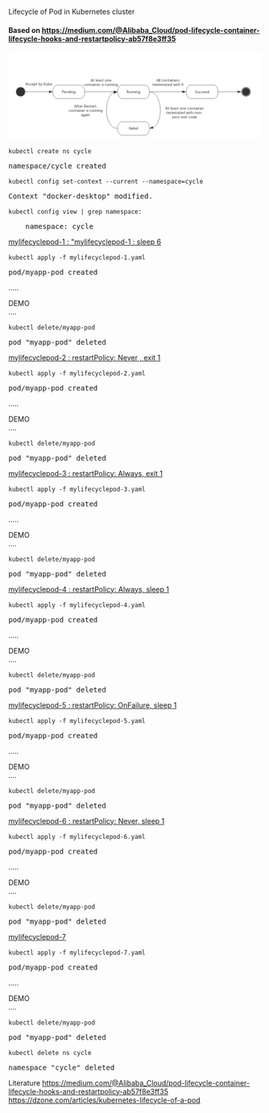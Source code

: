 Lifecycle of Pod in Kubernetes cluster

#### Based on https://medium.com/@Alibaba_Cloud/pod-lifecycle-container-lifecycle-hooks-and-restartpolicy-ab57f8e3ff35



![Lifecycle of Pod](kubernetes-pod-life-cycle.jpg)


```console 
kubectl create ns cycle 
```
<pre>
namespace/cycle created
</pre>

```console 
kubectl config set-context --current --namespace=cycle
```
<pre>
Context "docker-desktop" modified.
</pre>


```console
kubectl config view | grep namespace:
```
<pre>
    namespace: cycle
</pre>



[mylifecyclepod-1 : "mylifecyclepod-1 : sleep 6](mylifecyclepod-1.yaml")

```console
kubectl apply -f mylifecyclepod-1.yaml
```
<pre>
pod/myapp-pod created
</pre>

.....

DEMO  
....

```console 
kubectl delete/myapp-pod 
```
<pre>
pod "myapp-pod" deleted
</pre>


[mylifecyclepod-2 : restartPolicy: Never , exit 1](mylifecyclepod-2.yaml "mylifecyclepod-2")

```console
kubectl apply -f mylifecyclepod-2.yaml
```
<pre>
pod/myapp-pod created
</pre>
.....

DEMO  
....

```console 
kubectl delete/myapp-pod 
```
<pre>
pod "myapp-pod" deleted
</pre>

[mylifecyclepod-3 : restartPolicy: Always, exit 1](mylifecyclepod-3.yaml "mylifecyclepod-3")


```console
kubectl apply -f mylifecyclepod-3.yaml
```
<pre>
pod/myapp-pod created
</pre>

.....

DEMO  
....

```console 
kubectl delete/myapp-pod 
```
<pre>
pod "myapp-pod" deleted
</pre>

[mylifecyclepod-4 : restartPolicy: Always, sleep 1 ](mylifecyclepod-4.yaml "mylifecyclepod-4")

```console
kubectl apply -f mylifecyclepod-4.yaml
```
<pre>
pod/myapp-pod created
</pre>

.....

DEMO  
....

```console 
kubectl delete/myapp-pod 
```
<pre>
pod "myapp-pod" deleted
</pre>

[mylifecyclepod-5 : restartPolicy: OnFailure, sleep 1 ](mylifecyclepod-5.yaml "mylifecyclepod-5")

```console
kubectl apply -f mylifecyclepod-5.yaml
```
<pre>
pod/myapp-pod created
</pre>


.....

DEMO  
....

```console 
kubectl delete/myapp-pod 
```
<pre>
pod "myapp-pod" deleted
</pre>


[mylifecyclepod-6  : restartPolicy: Never, sleep 1 ](mylifecyclepod-6.yaml "mylifecyclepod-6")

```console
kubectl apply -f mylifecyclepod-6.yaml
```
<pre>
pod/myapp-pod created
</pre>


.....

DEMO  
....

```console 
kubectl delete/myapp-pod 
```
<pre>
pod "myapp-pod" deleted
</pre>



[mylifecyclepod-7](mylifecyclepod-7.yaml "mylifecyclepod-7 : restartPolicy: Never, exit 1")

```console
kubectl apply -f mylifecyclepod-7.yaml
```
<pre>
pod/myapp-pod created
</pre>


.....

DEMO  
....

```console 
kubectl delete/myapp-pod 
```
<pre>
pod "myapp-pod" deleted
</pre>


```console
kubectl delete ns cycle 
```
<pre>
namespace "cycle" deleted
</pre>


Literature
https://medium.com/@Alibaba_Cloud/pod-lifecycle-container-lifecycle-hooks-and-restartpolicy-ab57f8e3ff35
https://dzone.com/articles/kubernetes-lifecycle-of-a-pod



